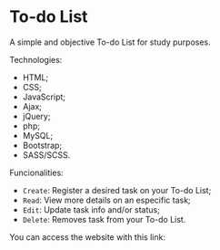 # To-do List
A simple and objective To-do List for study purposes.

Technologies:

- HTML;
- CSS;
- JavaScript;
- Ajax;
- jQuery;
- php;
- MySQL;
- Bootstrap;
- SASS/SCSS.

Funcionalities:

- `Create`: Register a desired task on your To-do List;
- `Read`: View more details on an especific task;
- `Edit`: Update task info and/or status;
- `Delete`: Removes task from your To-do List.

You can access the website with this link: 
